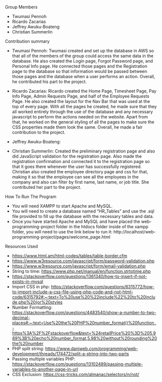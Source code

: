 Group Members
  - Twumasi Pennoh
  - Ricardo Zacarias
  - Jeffrey Awuku-Boateng
  - Christian Summerlin


Contribution summary
  - Twumasi Pennoh: Twumasi created and set up the database in AWS so that all of the members of the group could access the same data in the database. He also created the Login page, Forgot Password page, and Personal Info page. He connected those pages and the Registration page to the database so that information would be passed between those pages and the database when a user performs an action. Overall, he contributed his part to the project.

  - Ricardo Zacarias: Ricardo created the Home Page, Timesheet Page, Pay Info Page, Admin Requests Page, and half of the Employee Requests Page. He also created the layout for the Nav Bar that was used at the top of every page. With all the pages he created, he made sure that they all worked entirely through the use of the database and any necessary javascript to perform the actions needed on the website. Apart from that, he worked on the general styling of all the pages to make sure the CSS properties made them look the same. Overall, he made a fair contribution to the project.

  - Jeffrey Awuku-Boateng:

  - Christian Summerlin: Created the preliminary registration page and also did JavaScript validation for the registration page. Also made the registration confirmation and connected it to the registration page so that it goes there whenever the user has successfully registered. Christian also created the employee directory page and css for that, making it so that the employee can see all the employees in the company and also can filter by first name, last name, or job title. She contributed her part to the project.


How To Run The Program
  - You will need XAMPP to start Apache and MySQL.
  - You will need to create a database named “HR_Tables” and use the .sql file provided to fill up the database with the necessary tables and data.
  - Once you have started Apache and MySQL and have placed the web-programming-project folder in the htdocs folder inside of the xampp folder, you will need to use the link below to run it: http://localhost/web-programming-project/pages/welcome_page.html


Resources Used
  - https://www.html.am/html-codes/tables/table-border.cfm
  - https://www.w3resource.com/javascript/form/password-validation.php
  - https://www.w3resource.com/javascript/form/email-validation.php
  - String to time: https://www.php.net/manual/en/function.strtotime.php
  - https://stackoverflow.com/questions/1361340/how-to-insert-if-not-exists-in-mysql
  - Import CSS in php: https://stackoverflow.com/questions/6315772/how-to-import-include-a-css-file-using-php-code-and-not-html-code/6315792#:~:text=To%20use%20%22include%22%20to%20include,php%20(or%20styles
  - Number Formatting: https://stackoverflow.com/questions/4483540/show-a-number-to-two-decimal-places#:~:text=Use%20the%20PHP%20number_format()%20function.,-https%3A%2F%2Fstackoverflow&text=%24retailPrice%20%3D%205.989%3B%20echo%20number_format,5.98%20without%20rounding%20the%20number
  - PHP split string: https://www.daniweb.com/programming/web-development/threads/174472/split-a-string-into-two-parts
  - Passing multiple variables PHP: https://stackoverflow.com/questions/13102489/passing-multiple-variables-to-another-page-in-url
  - CSS Exclusion: https://css-tricks.com/almanac/selectors/n/not/
